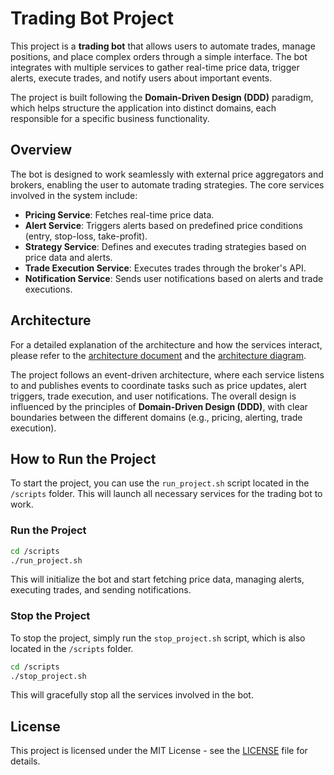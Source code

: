 
# Trading Bot Project

This project is a **trading bot** that allows users to automate trades, manage positions, and place complex orders through a simple interface. The bot integrates with multiple services to gather real-time price data, trigger alerts, execute trades, and notify users about important events. 

The project is built following the **Domain-Driven Design (DDD)** paradigm, which helps structure the application into distinct domains, each responsible for a specific business functionality.

## Overview

The bot is designed to work seamlessly with external price aggregators and brokers, enabling the user to automate trading strategies. The core services involved in the system include:

- **Pricing Service**: Fetches real-time price data.
- **Alert Service**: Triggers alerts based on predefined price conditions (entry, stop-loss, take-profit).
- **Strategy Service**: Defines and executes trading strategies based on price data and alerts.
- **Trade Execution Service**: Executes trades through the broker's API.
- **Notification Service**: Sends user notifications based on alerts and trade executions.

## Architecture

For a detailed explanation of the architecture and how the services interact, please refer to the [architecture document](docs/DAT.md) and the [architecture diagram](docs/archi.png).

The project follows an event-driven architecture, where each service listens to and publishes events to coordinate tasks such as price updates, alert triggers, trade execution, and user notifications. The overall design is influenced by the principles of **Domain-Driven Design (DDD)**, with clear boundaries between the different domains (e.g., pricing, alerting, trade execution).

## How to Run the Project

To start the project, you can use the `run_project.sh` script located in the `/scripts` folder. This will launch all necessary services for the trading bot to work.

### Run the Project

```bash
cd /scripts
./run_project.sh
```

This will initialize the bot and start fetching price data, managing alerts, executing trades, and sending notifications.

### Stop the Project

To stop the project, simply run the `stop_project.sh` script, which is also located in the `/scripts` folder.

```bash
cd /scripts
./stop_project.sh
```

This will gracefully stop all the services involved in the bot.

## License

This project is licensed under the MIT License - see the [LICENSE](LICENSE) file for details.
